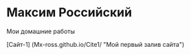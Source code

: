 # Максим Российский 
Мои домашние работы 

[Сайт-1] (Mx-ross.github.io/Cite1/ "Мой первый залив сайта")
